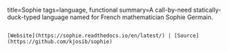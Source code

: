 title=Sophie
tags=language, functional
summary=A call-by-need statically-duck-typed language named for French mathematician Sophie Germain.
~~~~~~

[Website](https://sophie.readthedocs.io/en/latest/) | [Source](https://github.com/kjosib/sophie)
